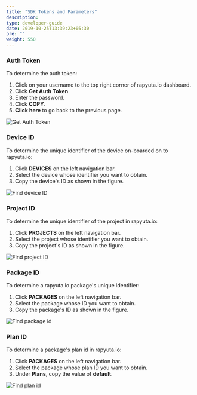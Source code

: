 ```yaml
---
title: "SDK Tokens and Parameters"
description:
type: developer-guide
date: 2019-10-25T13:39:23+05:30
pre: ""
weight: 550
---
```

### Auth Token

To determine the auth token:

1. Click on your username to the top right corner of rapyuta.io dashboard.
2. Click **Get Auth Token**.
3. Enter the password.
4. Click **COPY**.
5. **Click here** to go back to the previous page.

![Get Auth Token](/images/python-sdk-images/AuthToken.png?classes=border,shadow&width=50pc)

### Device ID

To determine the unique identifier of the device on-boarded on to
rapyuta.io:

1. Click **DEVICES** on the left navigation bar.
2. Select the device whose identifier you want to obtain.
3. Copy the device's ID as shown in the figure.

![Find device ID](/images/python-sdk-images/device-ID.png?classes=border,shadow&width=50pc)

### Project ID

To determine the unique identifier of the project in 
rapyuta.io:

1. Click **PROJECTS** on the left navigation bar.
2. Select the project whose identifier you want to obtain.
3. Copy the project's ID as shown in the figure.

![Find project ID](/images/python-sdk-images/project-id.png?classes=border,shadow&width=50pc)

### Package ID

To determine a rapyuta.io package's unique identifier:

1. Click **PACKAGES** on the left navigation bar.
2. Select the package whose ID you want to obtain.
3. Copy the package's ID as shown in the figure.

![Find package id](/images/python-sdk-images/package-id.png?classes=border,shadow&width=50pc)

### Plan ID

To determine a package's plan id in rapyuta.io:

1. Click **PACKAGES** on the left navigation bar.
2. Select the package whose plan ID you want to obtain.
3. Under **Plans**, copy the value of **default**.

![Find plan id](/images/python-sdk-images/plan-id.png?classes=border,shadow&width=50pc)